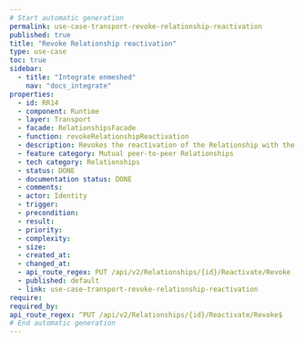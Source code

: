 ```yaml
---
# Start automatic generation
permalink: use-case-transport-revoke-relationship-reactivation
published: true
title: "Revoke Relationship reactivation"
type: use-case
toc: true
sidebar:
  - title: "Integrate enmeshed"
    nav: "docs_integrate"
properties:
  - id: RR14
  - component: Runtime
  - layer: Transport
  - facade: RelationshipsFacade
  - function: revokeRelationshipReactivation
  - description: Revokes the reactivation of the Relationship with the given `relationshipId`.
  - feature category: Mutual peer-to-peer Relationships
  - tech category: Relationships
  - status: DONE
  - documentation status: DONE
  - comments:
  - actor: Identity
  - trigger:
  - precondition:
  - result:
  - priority:
  - complexity:
  - size:
  - created_at:
  - changed_at:
  - api_route_regex: PUT /api/v2/Relationships/{id}/Reactivate/Revoke
  - published: default
  - link: use-case-transport-revoke-relationship-reactivation
require:
required_by:
api_route_regex: ^PUT /api/v2/Relationships/{id}/Reactivate/Revoke$
# End automatic generation
---
```

